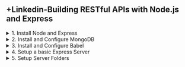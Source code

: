 ## +Linkedin-Building RESTful APIs with Node.js and Express

<details>
<summary>1. Install Node and Express </summary>

# Install Node and Express

## Check Node Version

```x
node --version
npm --version
```

## Create Project Folder

```x
mkdir crm
ls
```

## Initialise npm

```x
cd crm
npm init -y
```

```js
{
  "name": "crm",
  "version": "1.0.0",
  "main": "index.js",
  "scripts": {
    "test": "echo \"Error: no test specified\" && exit 1"
  },
  "keywords": [],
  "author": "",
  "license": "ISC",
  "description": ""
}
```

## Install Express

```x
npm i express
```

![image](https://github.com/omeatai/src-AI-Software/assets/32337103/a52e046a-9e61-4d71-9302-01612a15153a)

<img width="1505" alt="image" src="https://github.com/omeatai/src-AI-Software/assets/32337103/8f2e9309-246d-4076-b3c8-182e9f14e3f6">

# #END</details>

<details>
<summary>2. Install and Configure MongoDB </summary>

# Install and Configure MongoDB

## Install Homebrew

```x
/bin/bash -c "$(curl -fsSL https://raw.githubusercontent.com/Homebrew/install/HEAD/install.sh)"
```

## [MongoDB Website](https://www.mongodb.com/)

## [Install MongoDB on Mac](https://www.mongodb.com/docs/manual/tutorial/install-mongodb-on-os-x/)

## [Mongoose Website ](https://mongoosejs.com/)

Mongodb.com --> Products --> Community Edition --> Download

## Install MongoDB

```x
xcode-select --install
brew tap mongodb/brew
brew update
brew install mongodb-community@7.0
```

## To Run MongoDB:

```py
brew services start mongodb-community@7.0
```

## To stop a mongod running:

```py
brew services stop mongodb-community@7.0
```

## To verify that MongoDB is running:

```py
brew services list
```

## Connect and Use MongoDB:

```py
mongosh
```

## Install Mongoose

```x
npm i mongoose
```

```js
{
  "name": "crm",
  "version": "1.0.0",
  "main": "index.js",
  "scripts": {
    "test": "echo \"Error: no test specified\" && exit 1"
  },
  "keywords": [],
  "author": "",
  "license": "ISC",
  "description": "",
  "dependencies": {
    "express": "^4.19.2",
    "mongoose": "^8.4.5"
  }
}

```

![image](https://github.com/omeatai/src-AI-Software/assets/32337103/dfb00874-456e-4941-a9ea-fb6e22662824)
![image](https://github.com/omeatai/src-AI-Software/assets/32337103/4ca66a64-2c45-4ff9-8572-fc0066f878fb)

<img width="1505" alt="image" src="https://github.com/omeatai/src-AI-Software/assets/32337103/ccf17fa2-1b89-4c02-b268-7b9dc2ceb205">

![image](https://github.com/omeatai/src-AI-Software/assets/32337103/1c0f54b5-5b8d-44aa-9b0d-216988f2423a)

# #END</details>

<details>
<summary>3. Install and Configure Babel </summary>

# Install and Configure Babel

```x
npm install --save-dev @babel/cli @babel/core @babel/node @babel/preset-env
```

## Install Nodemon and Body-Parser

```js
npm i nodemon body-parser
```

```js
touch .babelrc
```

### src-AI-Software/my_projects/08_APIs_with_Node_Express/APP/crm/.babelrc:

```js
{
    "presets": [
        "@babel/preset-env"
    ]
}
```

```js
{
  "presets": [
    ["@babel/env", {
      "targets": {
        "node": "current"
      }
    }]
  ],
  "plugins": [
    "@babel/plugin-proposal-class-properties",
    "@babel/plugin-proposal-object-rest-spread"
  ]
}
```

### src-AI-Software/my_projects/08_APIs_with_Node_Express/APP/crm/package.json:

```js
{
  "name": "crm",
  "version": "1.0.0",
  "main": "index.js",
  "scripts": {
    "test": "echo \"Error: no test specified\" && exit 1"
  },
  "keywords": [],
  "author": "",
  "license": "ISC",
  "description": "",
  "dependencies": {
    "body-parser": "^1.20.2",
    "express": "^4.19.2",
    "mongoose": "^8.4.5",
    "nodemon": "^3.1.4"
  },
  "devDependencies": {
    "@babel/cli": "^7.24.7",
    "@babel/core": "^7.24.7",
    "@babel/node": "^7.24.7",
    "@babel/preset-env": "^7.24.7"
  }
}

```

<img width="1521" alt="image" src="https://github.com/omeatai/src-AI-Software/assets/32337103/dc2fbb4e-c55a-4f27-b186-fcab5eb9afa3">
<img width="1521" alt="image" src="https://github.com/omeatai/src-AI-Software/assets/32337103/aa1801fe-a818-4c49-ad35-d98af4765bb4">

# #END</details>

<details>
<summary>4. Setup a basic Express Server </summary>

# Setup a basic Express Server

### src-AI-Software/my_projects/08_APIs_with_Node_Express/APP/crm/package.json:

```js
{
  "name": "crm",
  "version": "1.0.0",
  "main": "index.js",
  "scripts": {
    "test": "echo \"Error: no test specified\" && exit 1",
    "start": "nodemon ./index.js --exec babel-node"
  },
  "keywords": [],
  "author": "",
  "license": "ISC",
  "description": "",
  "dependencies": {
    "body-parser": "^1.20.2",
    "express": "^4.19.2",
    "mongoose": "^8.4.5",
    "nodemon": "^3.1.4"
  },
  "devDependencies": {
    "@babel/cli": "^7.24.7",
    "@babel/core": "^7.24.7",
    "@babel/node": "^7.24.7",
    "@babel/preset-env": "^7.24.7"
  }
}
```

### src-AI-Software/my_projects/08_APIs_with_Node_Express/APP/crm/index.js:

```js
import express from "express";

const app = express();
const PORT = 3001;

app.get("/", (req, res) =>
  res.send(`<h1>Your server is running on port ${PORT}</h1>`)
);

app.listen(PORT, () => console.log(`Your server is running on port ${PORT}`));

```

![image](https://github.com/omeatai/src-AI-Software/assets/32337103/d6b461eb-98a5-434e-b143-6a4bd707525f)

<img width="1521" alt="image" src="https://github.com/omeatai/src-AI-Software/assets/32337103/b0a6d7fa-a1d1-4a73-8b19-f4b59dc97271">

# #END</details>

<details>
<summary>5. Setup Server Folders </summary>

# Setup Server Folders

```js

```

```js

```

```js

```

```js

```

```js

```

```js

```

```js

```

```js

```

```js

```

```js

```

```js

```

```js

```


# #END</details>
